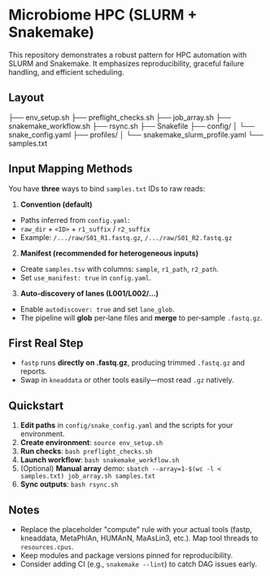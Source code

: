 # Microbiome HPC (SLURM + Snakemake)

This repository demonstrates a robust pattern for HPC automation with SLURM and Snakemake. It emphasizes reproducibility, graceful failure handling, and efficient scheduling.

## Layout


├── env_setup.sh
├── preflight_checks.sh
├── job_array.sh
├── snakemake_workflow.sh
├── rsync.sh
├── Snakefile
├── config/
│   └── snake_config.yaml
├── profiles/
│   └── snakemake_slurm_profile.yaml
└── samples.txt

## Input Mapping Methods
You have **three** ways to bind `samples.txt` IDs to raw reads:


1. **Convention (default)**
- Paths inferred from `config.yaml`:
- `raw_dir` + `<ID>` + `r1_suffix` / `r2_suffix`
- Example: `/.../raw/S01_R1.fastq.gz`, `/.../raw/S01_R2.fastq.gz`


2. **Manifest (recommended for heterogeneous inputs)**
- Create `samples.tsv` with columns: `sample`, `r1_path`, `r2_path`.
- Set `use_manifest: true` in `config.yaml`.


3. **Auto‑discovery of lanes (L001/L002/…)**
- Enable `autodiscover: true` and set `lane_glob`.
- The pipeline will **glob** per‑lane files and **merge** to per‑sample `.fastq.gz`.


## First Real Step
- `fastp` runs **directly on .fastq.gz**, producing trimmed `.fastq.gz` and reports.
- Swap in `kneaddata` or other tools easily—most read `.gz` natively.

## Quickstart
1. **Edit paths** in `config/snake_config.yaml` and the scripts for your environment.
2. **Create environment**: `source env_setup.sh`
3. **Run checks**: `bash preflight_checks.sh`
4. **Launch workflow**: `bash snakemake_workflow.sh`
5. (Optional) **Manual array** demo: `sbatch --array=1-$(wc -l < samples.txt) job_array.sh samples.txt`
6. **Sync outputs**: `bash rsync.sh`

## Notes
- Replace the placeholder "compute" rule with your actual tools (fastp, kneaddata, MetaPhlAn, HUMAnN, MaAsLin3, etc.). Map tool threads to `resources.cpus`.
- Keep modules and package versions pinned for reproducibility.
- Consider adding CI (e.g., `snakemake --lint`) to catch DAG issues early.